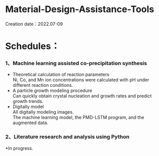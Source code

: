 # Material-Design-Assistance-Tools
Creation date：2022.07-09<br>
# Schedules：<br>
### 1、Machine learning assisted co-precipitation synthesis
  * Theoretical calculation of reaction parameters<br>
  Ni, Co, and Mn ion concentrations were calculated with pH under different reaction conditions. <br>
  * A particle growth modeling procedure<br>
  Can quickly obtain crystal nucleation and growth rates and predict growth trends.
  * Digitally model<br>
    All digitally modeling images. <br>
    The machine learning model, the PMD-LSTM program, and the augmented data.
### 2、Literature research and analysis using Python<br>
  *In progress.
 
